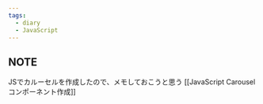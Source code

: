```yaml
---
tags:
  - diary
  - JavaScript
---
```


## NOTE
JSでカルーセルを作成したので、メモしておこうと思う
[[JavaScript Carouselコンポーネント作成]]
